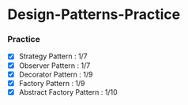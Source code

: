# Design-Patterns-Practice

### Practice

- [x] Strategy Pattern : 1/7
- [x] Observer Pattern : 1/7
- [x] Decorator Pattern : 1/9
- [x] Factory Pattern : 1/9
- [x] Abstract Factory Pattern : 1/10